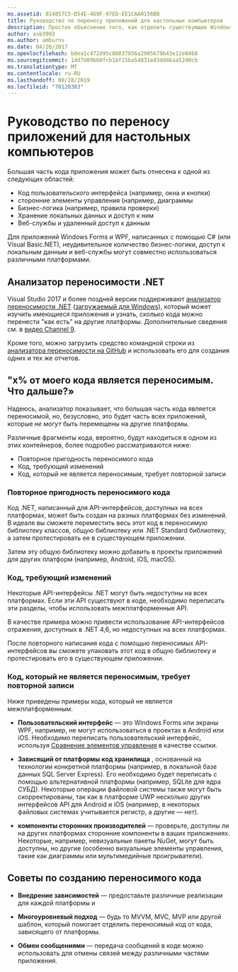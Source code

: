 ```yaml
---
ms.assetid: 814857C5-D54E-469F-97ED-EE1CAA0156BB
title: Руководство по переносу приложений для настольных компьютеров
description: Простое объяснение того, как отделить существующие Windows Forms или приложения WPF для создания кросс-платформенных приложений для работы в macOS, iOS, Android, а также UWP/Windows 10.
author: asb3993
ms.author: amburns
ms.date: 04/26/2017
ms.openlocfilehash: bdea1c472d95c86037056a2905679b43e12e0468
ms.sourcegitcommit: 1dd7d09b60fcb1bf15ba54831ed3dd46aa5240cb
ms.translationtype: MT
ms.contentlocale: ru-RU
ms.lasthandoff: 08/28/2019
ms.locfileid: "70120383"
---
```

# <a name="desktop-app-porting-guidance"></a>Руководство по переносу приложений для настольных компьютеров

Большая часть кода приложения может быть отнесена к одной из следующих областей:

- Код пользовательского интерфейса (например, окна и кнопки)
- сторонние элементы управления (например, диаграммы
- Бизнес-логика (например, правила проверки)
- Хранение локальных данных и доступ к ним
- Веб-службы и удаленный доступ к данным

Для приложений Windows Forms и WPF, написанных с помощью C# (или Visual Basic.NET), неудивительное количество бизнес-логики, доступ к локальным данным и веб-службы могут совместно использоваться различными платформами.

## <a name="net-portability-analyzer"></a>Анализатор переносимости .NET

Visual Studio 2017 и более поздней версии поддерживают [анализатор переносимости .NET](https://docs.microsoft.com/dotnet/articles/standard/portability-analyzer) ([загружаемый для Windows](https://marketplace.visualstudio.com/items?itemName=ConnieYau.NETPortabilityAnalyzer)), который может изучить имеющиеся приложения и узнать, сколько кода можно перенести "как есть" на другие платформы. Дополнительные сведения см. в [видео Channel 9](https://channel9.msdn.com/Blogs/Seth-Juarez/A-Brief-Look-at-the-NET-Portability-Analyzer).

Кроме того, можно загрузить средство командной строки из [анализатора переносимости на GitHub](https://github.com/Microsoft/dotnet-apiport) и использовать его для создания одних и тех же отчетов.

## <a name="x-of-my-code-is-portable-what-next"></a>"x% от моего кода является переносимым. Что дальше?»

Надеюсь, анализатор показывает, что большая часть кода является переносимой, но, безусловно, это будет часть всех приложений, которые _не могут_ быть перемещены на другие платформы.

Различные фрагменты кода, вероятно, будут находиться в одном из этих контейнеров, более подробно рассматриваются ниже:

- Повторное пригодность переносимого кода
- Код, требующий изменений
- Код, который не является переносимым, требует повторной записи

### <a name="re-useable-portable-code"></a>Повторное пригодность переносимого кода

Код .NET, написанный для API-интерфейсов, доступных на всех платформах, может быть создан на разных платформах без изменений. В идеале вы сможете переместить весь этот код в переносимую библиотеку классов, общую библиотеку или .NET Standard библиотеку, а затем протестировать ее в существующем приложении.

Затем эту общую библиотеку можно добавить в проекты приложений для других платформ (например, Android, iOS, macOS).

### <a name="code-that-requires-changes"></a>Код, требующий изменений

Некоторые API-интерфейсы .NET могут быть недоступны на всех платформах. Если эти API существуют в коде, необходимо переписать эти разделы, чтобы использовать межплатформенные API.

В качестве примера можно привести использование API-интерфейсов отражения, доступных в .NET 4,6, но недоступных на всех платформах.

После повторного написания кода с помощью переносимых API-интерфейсов вы сможете упаковать этот код в общую библиотеку и протестировать его в существующем приложении.

### <a name="code-that-isnt-portable-and-requires-a-re-write"></a>Код, который не является переносимым, требует повторной записи

Ниже приведены примеры кода, который не является межплатформенным.

- **Пользовательский интерфейс** — это Windows Forms или экраны WPF, например, не могут использоваться в проектах в Android или iOS. Необходимо переписать пользовательский интерфейс, используя [Сравнение элементов управления](~/cross-platform/desktop/controls/index.md) в качестве ссылки.

- **Зависящий от платформы код хранилища** , основанный на технологии конкретной платформы (например, в локальной базе данных SQL Server Express). Его необходимо будет переписать с помощью альтернативной платформы (например, SQLite для ядра СУБД).
Некоторые операции файловой системы также могут быть скорректированы, так как в платформе UWP несколько других интерфейсов API для Android и iOS (например, в некоторых файловых системах учитывается регистр, а другие — нет).

- **компоненты сторонних производителей** — проверьте, доступны ли на других платформах сторонние компоненты в ваших приложениях. Некоторые, например, невизуальные пакеты NuGet, могут быть доступны, но другие (особенно визуальные элементы управления, такие как диаграммы или мультимедийные проигрыватели).

## <a name="tips-for-making-code-portable"></a>Советы по созданию переносимого кода

- **Внедрение зависимостей** — предоставьте различные реализации для каждой платформы и

- **Многоуровневый подход** — будь то MVVM, MVC, MVP или другой шаблон, который помогает отделить переносимый код от кода, зависящего от платформы.

- **Обмен сообщениями** — передача сообщений в коде можно использовать для отмены связей между различными частями приложения.
